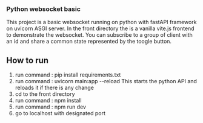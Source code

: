 ### Python websocket basic

This project is a basic websocket running on python with fastAPI framework on uvicorn ASGI server.
In the front directory the is a vanilla vite.js frontend to demonstrate the websocket.
You can subscribe to a group of client with an id and share a common state represented by the toogle button.

## How to run

1. run command : pip install requirements.txt
2. run command : uvicorn main:app --reload
This starts the python API and reloads it if there is any change
3. cd to the front directory
4. run command : npm install
5. run command : npm run dev
6. go to localhost with designated port
